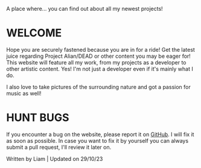 A place where... you can find out about all my newest projects!

# WELCOME
Hope you are securely fastened because you are in for a ride! Get the latest juice regarding Project Alian/DEAD or other content you may be eager for! This website will feature all my work, from my projects as a developer to other artistic content. Yes! I'm not just a developer even if it's mainly what I do. 

I also love to take pictures of the surrounding nature and got a passion for music as well!

# HUNT BUGS
If you encounter a bug on the website, please report it on <a href="https://github.com/aliandead/Website/issues/new" target="_blank">GitHub</a>. I will fix it as soon as possible. In case you want to fix it by yourself you can always submit a pull request, I'll review it later on.

<p class="meta-info">Written by Liam | Updated on 29/10/23</p>